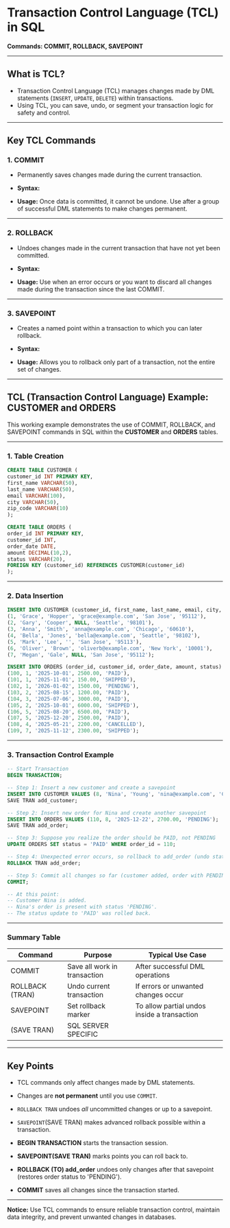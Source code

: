 # Transaction Control Language (TCL) in SQL  
**Commands: COMMIT, ROLLBACK, SAVEPOINT**

---

## What is TCL?

* Transaction Control Language (TCL) manages changes made by DML statements (`INSERT`, `UPDATE`, `DELETE`) within transactions. 
* Using TCL, you can save, undo, or segment your transaction logic for safety and control.

---

## Key TCL Commands

### 1. COMMIT

- Permanently saves changes made during the current transaction.

- **Syntax:**

- **Usage:** Once data is committed, it cannot be undone. Use after a group of successful DML statements to make changes permanent.

---

### 2. ROLLBACK

- Undoes changes made in the current transaction that have not yet been committed.
- **Syntax:**

- **Usage:** Use when an error occurs or you want to discard all changes made during the transaction since the last COMMIT.

---

### 3. SAVEPOINT

- Creates a named point within a transaction to which you can later rollback.

- **Syntax:**

- **Usage:** Allows you to rollback only part of a transaction, not the entire set of changes.

---
## TCL (Transaction Control Language) Example: CUSTOMER and ORDERS

This working example demonstrates the use of COMMIT, ROLLBACK, and SAVEPOINT commands in SQL within the **CUSTOMER** and **ORDERS** tables.

---

### 1. Table Creation

```sql
CREATE TABLE CUSTOMER (
customer_id INT PRIMARY KEY,
first_name VARCHAR(50),
last_name VARCHAR(50),
email VARCHAR(100),
city VARCHAR(50),
zip_code VARCHAR(10)
);

CREATE TABLE ORDERS (
order_id INT PRIMARY KEY,
customer_id INT,
order_date DATE,
amount DECIMAL(10,2),
status VARCHAR(20),
FOREIGN KEY (customer_id) REFERENCES CUSTOMER(customer_id)
);
```


---

### 2. Data Insertion

```sql
INSERT INTO CUSTOMER (customer_id, first_name, last_name, email, city, zip_code) VALUES
(1, 'Grace', 'Hopper', 'grace@example.com', 'San Jose', '95112'),
(2, 'Gary', 'Cooper', NULL, 'Seattle', '98101'),
(3, 'Anna', 'Smith', 'anna@example.com', 'Chicago', '60610'),
(4, 'Bella', 'Jones', 'bella@example.com', 'Seattle', '98102'),
(5, 'Mark', 'Lee', '', 'San Jose', '95113'),
(6, 'Oliver', 'Brown', 'oliverb@example.com', 'New York', '10001'),
(7, 'Megan', 'Gale', NULL, 'San Jose', '95112');

INSERT INTO ORDERS (order_id, customer_id, order_date, amount, status) VALUES
(100, 1, '2025-10-01', 2500.00, 'PAID'),
(101, 1, '2025-11-01', 150.00, 'SHIPPED'),
(102, 1, '2026-01-02', 1500.00, 'PENDING'),
(103, 2, '2025-08-15', 1200.00, 'PAID'),
(104, 3, '2025-07-06', 3000.00, 'PAID'),
(105, 2, '2025-10-01', 6000.00, 'SHIPPED'),
(106, 5, '2025-08-20', 6500.00, 'PAID'),
(107, 5, '2025-12-20', 2500.00, 'PAID'),
(108, 4, '2025-05-21', 2200.00, 'CANCELLED'),
(109, 7, '2025-11-12', 2300.00, 'SHIPPED');
```


---

### 3. Transaction Control Example
```sql
-- Start Transaction
BEGIN TRANSACTION;

-- Step 1: Insert a new customer and create a savepoint
INSERT INTO CUSTOMER VALUES (8, 'Nina', 'Young', 'nina@example.com', 'Chicago', '60615');
SAVE TRAN add_customer;

-- Step 2: Insert new order for Nina and create another savepoint
INSERT INTO ORDERS VALUES (110, 8, '2025-12-22', 2700.00, 'PENDING');
SAVE TRAN add_order;

-- Step 3: Suppose you realize the order should be PAID, not PENDING
UPDATE ORDERS SET status = 'PAID' WHERE order_id = 110;

-- Step 4: Unexpected error occurs, so rollback to add_order (undo status update)
ROLLBACK TRAN add_order;

-- Step 5: Commit all changes so far (customer added, order with PENDING status created)
COMMIT;

-- At this point:
-- Customer Nina is added.
-- Nina's order is present with status 'PENDING'.
-- The status update to 'PAID' was rolled back.
```

---

### Summary Table

| Command    | Purpose                       | Typical Use Case                              |
|------------       |------------------------------|-----------------------------------------------|
| COMMIT            | Save all work in transaction | After successful DML operations               |
| ROLLBACK (TRAN)   | Undo current transaction     | If errors or unwanted changes occur           |
| SAVEPOINT         | Set rollback marker          | To allow partial undos inside a transaction   |
|(SAVE TRAN)        | SQL SERVER  SPECIFIC         |                                               |

---

## Key Points

- TCL commands only affect changes made by DML statements.
- Changes are **not permanent** until you use `COMMIT`.
- `ROLLBACK TRAN` undoes *all* uncommitted changes or up to a savepoint.
- `SAVEPOINT`(SAVE TRAN) makes advanced rollback possible within a transaction.

- **BEGIN TRANSACTION** starts the transaction session.
- **SAVEPOINT(SAVE TRAN)** marks points you can roll back to.
- **ROLLBACK (TO) add_order** undoes only changes after that savepoint (restores order status to 'PENDING').
- **COMMIT** saves all changes since the transaction started.


---

**Notice:** Use TCL commands to ensure reliable transaction control, maintain data integrity, and prevent unwanted changes in databases.
